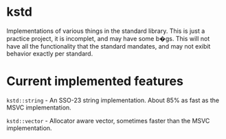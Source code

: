 # kstd
Implementations of various things in the standard library. This is just a practice project, it is incomplet, and may have some b�gs. This will not have all the functionality that the standard mandates, and may not exibit behavior exactly per standard.

# Current implemented features
`kstd::string` -  An SSO-23 string implementation. About 85% as fast as the MSVC implementation.

`kstd::vector` - Allocator aware vector, sometimes faster than the MSVC implementation.

